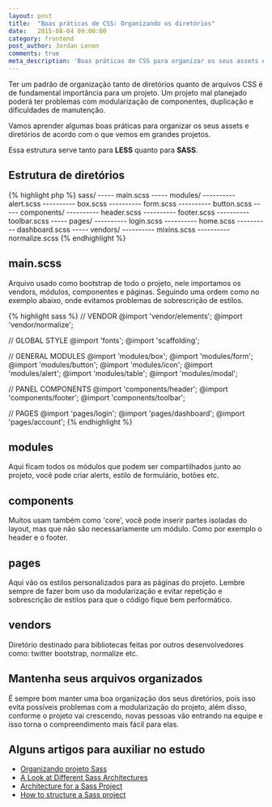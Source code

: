 ```yaml
---
layout: post
title:  "Boas práticas de CSS: Organizando os diretórios"
date:   2015-08-04 09:00:00
category: frontend
post_author: Jordan Lenon
comments: true
meta_description: 'Boas práticas de CSS para organizar os seus assets e diretórios. Essa estrutura serve tanto para LESS quando para SASS'
---
```

Ter um padrão de organização tanto de diretórios quanto de arquivos CSS é de fundamental importância para um projeto. Um projeto mal planejado poderá ter problemas com modularização de componentes, duplicação e dificuldades de manutenção.

Vamos aprender algumas boas práticas para organizar os seus assets e diretórios de acordo com o que vemos em grandes projetos.

Essa estrutura serve tanto para **LESS** quanto para **SASS**.

## Estrutura de diretórios
{% highlight php %}
sass/
----- main.scss
----- modules/
---------- alert.scss
---------- box.scss
---------- form.scss
---------- button.scss
----- components/
---------- header.scss
---------- footer.scss
---------- toolbar.scss
----- pages/
---------- login.scss
---------- home.scss
---------- dashboard.scss
----- vendors/
---------- mixins.scss
---------- normalize.scss
{% endhighlight %}

## main.scss
Arquivo usado como bootstrap de todo o projeto, nele importamos os vendors, módulos, componentes e páginas. Seguindo uma ordem como no exemplo abaixo, onde evitamos problemas de sobrescrição de estilos.

{% highlight sass %}
// VENDOR
@import 'vendor/elements';
@import 'vendor/normalize';

// GLOBAL STYLE
@import 'fonts';
@import 'scaffolding';

// GENERAL MODULES
@import 'modules/box';
@import 'modules/form';
@import 'modules/button';
@import 'modules/icon';
@import 'modules/alert';
@import 'modules/table';
@import 'modules/modal';

// PANEL COMPONENTS
@import 'components/header';
@import 'components/footer';
@import 'components/toolbar';

// PAGES
@import 'pages/login';
@import 'pages/dashboard';
@import 'pages/account';
{% endhighlight %}

## modules
Aqui ficam todos os módulos que podem ser compartilhados junto ao projeto, você pode criar alerts, estilo de formulário, botões etc.

## components
Muitos usam também como 'core', você pode inserir partes isoladas do layout, mas que não são necessariamente um módulo. Como por exemplo o header e o footer.

## pages
Aqui vão os estilos personalizados para as páginas do projeto. Lembre sempre de fazer bom uso da modularização e evitar repetição e sobrescrição de estilos para que o código fique bem performático.

## vendors
Diretório destinado para bibliotecas feitas por outros desenvolvedores como: twitter bootstrap, normalize etc.

## Mantenha seus arquivos organizados
É sempre bom manter uma boa organização dos seus diretórios, pois isso evita possíveis problemas com a modularização do projeto, além disso, conforme o projeto vai crescendo, novas pessoas vão entrando na equipe e isso torna o compreendimento mais fácil para elas.

## Alguns artigos para auxiliar no estudo
* [Organizando projeto Sass](http://helabs.com/blog/2014/02/17/organizando-projeto-sass/)
* [A Look at Different Sass Architectures](http://www.sitepoint.com/look-different-sass-architectures/)
* [Architecture for a Sass Project](http://www.sitepoint.com/architecture-sass-project/)
* [How to structure a Sass project](http://thesassway.com/beginner/how-to-structure-a-sass-project)
